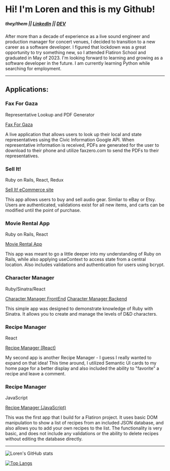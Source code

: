 # Hi! I'm Loren and this is my Github!

##### they/them || [LinkedIn](https://www.linkedin.com/in/lorenhartman/ "LinkedIn") || [DEV](https://dev.to/lorenmichael "Blog")

After more than a decade of experience as a live sound engineer and production manager for concert venues, I decided to transition to a new career as a software developer. I figured that lockdown was a great opportunity to try something new, so I attended Flatiron School and graduated in May of 2023. I'm looking forward to learning and growing as a software developer in the future. I am currently learning Python while searching for employment.

---

## Applications:

### Fax For Gaza

Representative Lookup and PDF Generator

[Fax For Gaza](https://faxforgaza.com/ "Fax For Gaza")

A live application that allows users to look up their local and state representatives using the Civic Information Google API. When representative information is received, PDFs are generated for the user to download to their phone and utilize faxzero.com to send the PDFs to their representatives.

### Sell It!

Ruby on Rails, React, Redux

[Sell It! eCommerce site](https://github.com/loren-michael/phase-5-project "Sell It!")

This app allows users to buy and sell audio gear. Simliar to eBay or Etsy. Users are authenticated, validations exist for all new items, and carts can be modified until the point of purchase.

### Movie Rental App

Ruby on Rails, React

[Movie Rental App](https://github.com/loren-michael/phase-4-project-final "Movie Rental App")

This app was meant to go a little deeper into my understanding of Ruby on Rails, while also applying useContext to access state from a central location. Also includes validations and authentication for users using bcrypt.

### Character Manager

Ruby/Sinatra/React

[Character Manager FrontEnd](https://github.com/loren-michael/phase-3-project-frontend "Character Manager FrontEnd")
[Character Manager Backend](https://github.com/loren-michael/phase-3-sinatra-react-project "Character Manager Backend")

This simple app was designed to demonstrate knowledge of Ruby with Sinatra. It allows you to create and manage the levels of D&D characters.

### Recipe Manager

React

[Recipe Manager (React)](https://github.com/loren-michael/phase-2-react-project "Recipe Manager (React)")

My second app is another Recipe Manager - I guess I really wanted to expand on that idea! This time around, I utilized Semantic UI cards to my home page for a better display and also included the ability to "favorite" a recipe and leave a comment.

### Recipe Manager

JavaScript

[Recipe Manager (JavaScript)](https://github.com/loren-michael/phase-1-project "Recipe Manager (JS)")

This was the first app that I build for a Flatiron project. It uses basic DOM manipulation to show a list of recipes from an included JSON database, and also allows you to add your own recipes to the list. The functionality is very basic, and does not include any validations or the ability to delete recipes without editing the database directly.

---

![Loren's GitHub stats](https://github-readme-stats.vercel.app/api?username=loren-michael&show_icons=true&theme=transparent)

[![Top Langs](https://github-readme-stats.vercel.app/api/top-langs/?username=loren-michael&layout=donut)](https://github.com/loren-michael/github-readme-stats)

<!--
**loren-michael/loren-michael** is a ✨ _special_ ✨ repository because its `README.md` (this file) appears on your GitHub profile.

Here are some ideas to get you started:

- 🔭 I’m currently working on ...
- 🌱 I’m currently learning ...
- 👯 I’m looking to collaborate on ...
- 🤔 I’m looking for help with ...
- 💬 Ask me about ...
- 📫 How to reach me: ...
- 😄 Pronouns: ...
- ⚡ Fun fact: ...
-->
